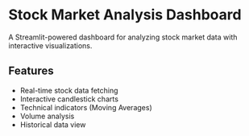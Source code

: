 # Stock Market Analysis Dashboard

A Streamlit-powered dashboard for analyzing stock market data with interactive visualizations.

## Features
- Real-time stock data fetching
- Interactive candlestick charts
- Technical indicators (Moving Averages)
- Volume analysis
- Historical data view

